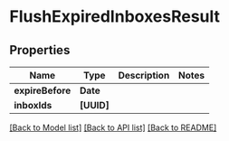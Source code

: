 # FlushExpiredInboxesResult

## Properties
Name | Type | Description | Notes
------------ | ------------- | ------------- | -------------
**expireBefore** | **Date** |  | 
**inboxIds** | **[UUID]** |  | 

[[Back to Model list]](../README#documentation-for-models) [[Back to API list]](../README#documentation-for-api-endpoints) [[Back to README]](../README)


